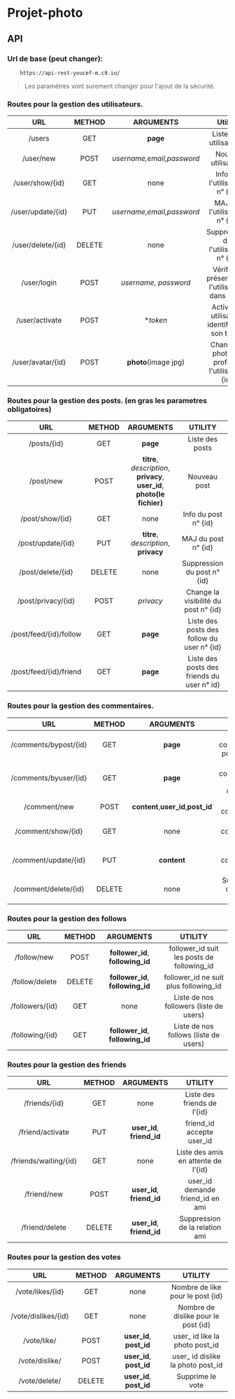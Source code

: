 # Projet-photo

## API

### Url de base (peut changer): 
        https://api-rest-youcef-m.c9.io/

   > Les paramètres vont surement changer pour l'ajout de la sécurité.
   
### Routes pour la gestion des utilisateurs.
 
|        URL        | METHOD |         ARGUMENTS         |                      Utilité                          |
|:-----------------:|:------:|:-------------------------:|:-----------------------------------------------------:|
|       /users      |   GET  |          **page**         |               Liste des utilisateurs                  |
|     /user/new     |  POST  | *username,email,password* |                 Nouvel utilisateur                    |
|  /user/show/{id}  |   GET  |            none           |           Info de l'utilisateur n° {id}               |
| /user/update/{id} |   PUT  | *username,email,password* |            MAJ de l'utilisateur n° {id}               |
| /user/delete/{id} | DELETE |            none           |        Suppression de l'utilisateur n° {id}           |
|    /user/login    |  POST  |    *username, password*   |    Vérifie la présence de l'utilisateur dans la BD    |
| /user/activate    |  POST  |         **token*	         |     Active un utilisateur identifié par son token     |
| /user/avatar/{id} |  POST  |    **photo**(image jpg)   |      Change la photo de profil de l'utilisateur {id}  |

### Routes pour la gestion des posts. (en gras les parametres obligatoires)
      
|         URL        | METHOD |                                 ARGUMENTS                                 |                     UTILITY                     |
|:------------------:|:------:|:-------------------------------------------------------------------------:|:-----------------------------------------------:|
|     /posts/{id}    |   GET  |                                  **page**                                 |                 Liste des posts                 |
|      /post/new     |  POST  | **titre**, *description*, **privacy**, **user_id**, **photo(le fichier)** |                   Nouveau post                  |
|   /post/show/{id}  |   GET  |                                    none                                   |               Info du post n° {id}              |
|  /post/update/{id} |   PUT  |                   **titre**, *description*, **privacy**                   |               MAJ du post n° {id}               |
|  /post/delete/{id} |   DELETE  |                                 none                                   |        Suppression du post n° {id}           |
| /post/privacy/{id} |  POST  |                                 *privacy*                                 |      Change la visibilité du post n° {id}       |
|   /post/feed/{id}/follow  |   GET  |                           **page**                                 |   Liste des posts des follow du user n° {id}    |
| /post/feed/{id}/friend    |   GET  |                            **page**                                | Liste des posts des friends du user n° id}    | 
 


### Routes pour la gestion des commentaires.

|          URL          | METHOD |               ARGUMENTS               |                 UTILITY                 |
|:---------------------:|:------:|:-------------------------------------:|:---------------------------------------:|
| /comments/bypost/{id} |   GET  |                **page**               |   Liste des commentaires pour un post   |
| /comments/byuser/{id} |   GET  |                **page**               | Liste des commentaires d'un utilisateur |
|      /comment/new     |  POST  |  **content**,**user_id**,**post_id**  |           Nouveau commentaire           |
|   /comment/show/{id}  |   GET  |                  none                 |       Info du commentaire n° {id}       |
|  /comment/update/{id} |   PUT  |              **content**              |        MAJ du commentaire n° {id}       |
|  /comment/delete/{id} | DELETE |                  none                 |       Suppression du post n° {id}       |


### Routes pour la gestion des follows

|         URL        | METHOD |             ARGUMENTS             |                   UTILITY                  |
|:------------------:|:------:|:---------------------------------:|:------------------------------------------:|
|     /follow/new    |  POST  | **follower_id**, **following_id** | follower_id suit les posts de following_id |
|   /follow/delete   |  DELETE| **follower_id**, **following_id** |    follower_id ne suit plus following_id   |
|   /followers/{id}  |   GET  |                none               |   Liste de nos followers (liste de users)  |
|   /following/{id}  |   GET  |  **follower_id**, **following_id**|    Liste de nos follows (liste de users)   |

### Routes pour la gestion des friends

|         URL        | METHOD |             ARGUMENTS               |                   UTILITY                  |
|:------------------:|:------:|:-----------------------------------:|:------------------------------------------:|
|     /friends/{id}  |  GET   |                none                 |   Liste des friends de l'{id}              | 
|   /friend/activate |  PUT   |     **user_id**, **friend_id**      |     friend_id accepte user_id              |
|/friends/waiting/{id}|  GET  |                none                 |   Liste des amis en attente de l'{id}      |
|   /friend/new      |  POST  |      **user_id**, **friend_id**     |   user_id demande friend_id en ami         |
|   /friend/delete   | DELETE |      **user_id**, **friend_id**     |  Suppression de la relation ami            |        

### Routes pour la gestion des votes

|         URL        | METHOD |             ARGUMENTS             |                   UTILITY                   |
|:------------------:|:------:|:---------------------------------:|:-------------------------------------------:|
|  /vote/likes/{id}  |  GET   |                none               |   Nombre de like pour le post {id}          | 
|/vote/dislikes/{id} |  GET   |                none               |    Nombre de dislike pour le post {id}      |
|/vote/like/         |  POST  |      **user_id**, **post_id**     |    user_ id like la photo post_id           |
|/vote/dislike/      |  POST  |      **user_id**, **post_id**     |    user_ id dislike la photo post_id        |
|/vote/delete/       | DELETE |      **user_id**, **post_id**     |    Supprime le vote                         |

